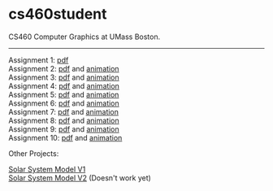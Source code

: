 # cs460student
CS460 Computer Graphics at UMass Boston.

---

Assignment  1: [pdf](https://jamesedmichaud.github.io/01/Michaud_CS460_Assignment_01.pdf)  
Assignment  2: [pdf](https://jamesedmichaud.github.io/02/Michaud_CS460_Assignment_02.pdf) and [animation](https://jamesedmichaud.github.io/02/index.html)  
Assignment  3: [pdf](https://jamesedmichaud.github.io/03/Michaud_CS460_Assignment_03.pdf) and [animation](https://jamesedmichaud.github.io/03/index.html)  
Assignment  4: [pdf](https://jamesedmichaud.github.io/04/Michaud_CS460_Assignment_04.pdf) and [animation](https://jamesedmichaud.github.io/04/index.html)  
Assignment  5: [pdf](https://jamesedmichaud.github.io/05/Michaud_CS460_Assignment_05-2.pdf) and [animation](https://jamesedmichaud.github.io/05/index.html)  
Assignment  6: [pdf](https://jamesedmichaud.github.io/06/Michaud_CS460_Assignment_06.pdf) and [animation](https://jamesedmichaud.github.io/06/index.html)  
Assignment  7: [pdf](https://jamesedmichaud.github.io/07/Michaud_CS460_Assignment_07.pdf) and [animation](https://jamesedmichaud.github.io/07/index.html)  
Assignment  8: [pdf](https://jamesedmichaud.github.io/08/Michaud_CS460_Assignment_08.pdf) and [animation](https://jamesedmichaud.github.io/08/index.html)  
Assignment  9: [pdf](https://jamesedmichaud.github.io/09/Michaud_CS460_Assignment_09.pdf) and [animation](https://jamesedmichaud.github.io/09/index.html)  
Assignment 10: [pdf](https://jamesedmichaud.github.io/10/Michaud_CS460_Assignment_10.pdf) and [animation](https://jamesedmichaud.github.io/10/index.html)  

Other Projects:

[Solar System Model V1](https://jamesedmichaud.github.io/solar/index.html)  
[Solar System Model V2](https://jamesedmichaud.github.io/sol/index.html) (Doesn't work yet)
